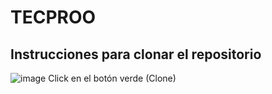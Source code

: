 # TECPROO
## Instrucciones para clonar el repositorio

![image](https://github.com/daniel123gt/tecproo-grupo2-project/assets/42387658/b6ead46f-49fe-4cc0-96f7-a321ed998888)
Click en el botón verde (Clone)
